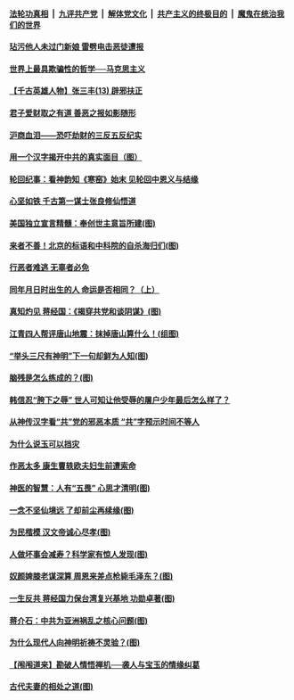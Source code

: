 

####  [法轮功真相](../../../../basic/blob/master/README.md?t=06191031) &nbsp;|&nbsp; [九评共产党](../../../../9ping.md/blob/master/README.md?t=06191031) &nbsp;|&nbsp; [解体党文化](../../../../jtdwh.md/blob/master/README.md?t=06191031)  &nbsp;|&nbsp; [共产主义的终极目的](../../../../gczydzjmd.md/blob/master/README.md?t=06191031) &nbsp;|&nbsp; [魔鬼在统治我们的世界](../../../../mgztzwmdsj.md/blob/master/README.md?t=06191031) 

#### [玷污他人未过门新娘 雷劈电击恶徒遭报](../pages/prog647/a102873878.md?t=06191031) 

#### [世界上最具欺骗性的哲学──马克思主义](../pages/prog647/a102873869.md?t=06191031) 

#### [【千古英雄人物】张三丰(13) 辟邪扶正](../pages/prog647/a102873790.md?t=06191031) 

#### [君子爱财取之有道 善恶之报如影随形](../pages/prog647/a102873721.md?t=06191031) 

#### [沪商血泪——恐吓劫财的三反五反纪实](../pages/prog647/a102873058.md?t=06191031) 

#### [用一个汉字揭开中共的真实面目（图）](../pages/prog647/a102873052.md?t=06191031) 

#### [轮回纪事：看神韵知《寒窑》始末 见轮回中恩义与结缘](../pages/prog647/a102872622.md?t=06191031) 

#### [心坚如铁 千古第一谋士张良修仙悟道](../pages/prog647/a102872238.md?t=06191031) 

#### [美国独立宣言精髓：奉创世主意旨所建(图)](../pages/prog647/a102872237.md?t=06191031) 

#### [来者不善！北京的标语和中科院的自杀海归们(图)](../pages/prog647/a102872214.md?t=06191031) 

#### [行恶者难逃 无辜者必免](../pages/prog647/a102871349.md?t=06191031) 

#### [同年月日时出生的人 命运是否相同？（上）](../pages/prog647/a102871336.md?t=06191031) 

#### [真知灼见 蒋经国：《揭穿共党和谈阴谋》(图)](../pages/prog647/a102870122.md?t=06191031) 

#### [江青四人帮评唐山地震：抹掉唐山算什么！(组图)](../pages/prog647/a102870109.md?t=06191031) 

#### [“举头三尺有神明”下一句却鲜为人知(图)](../pages/prog647/a102869172.md?t=06191031) 

#### [脑残是怎么练成的？(图)](../pages/prog647/a102869164.md?t=06191031) 

#### [韩信忍“胯下之辱” 世人可知让他受辱的屠户少年最后怎么样了？](../pages/prog647/a102869045.md?t=06191031) 

#### [从神传汉字看“共”党的邪恶本质 “共”字预示时间不等人](../pages/prog647/a102868982.md?t=06191031) 

#### [为什么说玉可以挡灾](../pages/prog647/a102868931.md?t=06191031) 

#### [作恶太多 康生曹轶欧夫妇生前遭索命](../pages/prog647/a102865388.md?t=06191031) 

#### [神医的智慧：人有“五畏” 心思才清明(图)](../pages/prog647/a102868333.md?t=06191031) 

#### [一念不坚仙境远 了却前尘再续缘(图)](../pages/prog647/a102868251.md?t=06191031) 

#### [为民楷模 汉文帝诚心尽孝(图)](../pages/prog647/a102867452.md?t=06191031) 

#### [人做坏事会减寿？科学家有惊人发现(图)](../pages/prog647/a102867446.md?t=06191031) 

#### [奴颜婢膝老谋深算 周恩来差点枪毙毛泽东？(图)](../pages/prog647/a102866584.md?t=06191031) 

#### [一生反共 蒋经国力保台湾复兴基地 功勋卓著(图)](../pages/prog647/a102866571.md?t=06191031) 

#### [蒋介石：中共为亚洲祸乱之核心问题(图)](../pages/prog647/a102865744.md?t=06191031) 

#### [为什么现代人向神明祈祷不灵验？(图)](../pages/prog647/a102865731.md?t=06191031) 

#### [【闱闱道来】勘破人情悟禅机──袭人与宝玉的情缘纠葛](../pages/prog647/a102865233.md?t=06191031) 

#### [古代夫妻的相处之道(图)](../pages/prog647/a102864709.md?t=06191031) 

